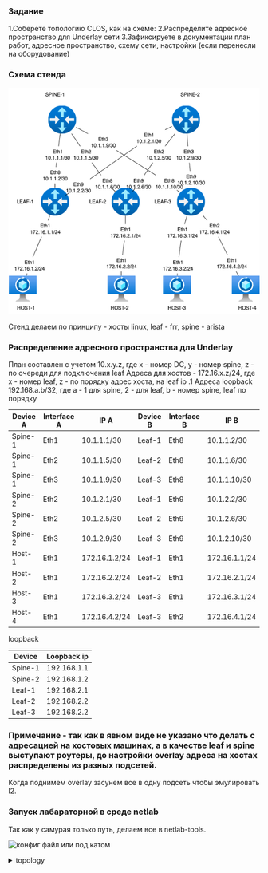 ### Задание

1.Соберете топологию CLOS, как на схеме: 
2.Распределите адресное пространство для Underlay сети
3.Зафиксируете в документации план работ, адресное пространство, схему сети, настройки (если перенесли на оборудование)

### Схема стенда

![stand-plan](stand-plan.png)

Стенд делаем по принципу - хосты linux, leaf - frr, spine - arista

### Распределение адресного пространства для Underlay

План составлен с учетом 10.x.y.z, где x - номер DC, y - номер spine, z - по очереди для подключения leaf
Адреса для хостов - 172.16.x.z/24, где x - номер leaf, z - по порядку адрес хоста, на leaf ip .1
Адреса loopback 192.168.a.b/32, где a - 1 для spine, 2 - для leaf, b - номер spine, leaf по порядку

| Device A  | Interface A | IP A          | Device B  | Interface B | IP B          |
|-----------|-------------|---------------|-----------|-------------|---------------|
| Spine-1  | Eth1      | 10.1.1.1/30    | Leaf-1  | Eth8      	| 10.1.1.2/30    |
| Spine-1  | Eth2      | 10.1.1.5/30    | Leaf-2  | Eth8        | 10.1.1.6/30    |
| Spine-1  | Eth3      | 10.1.1.9/30    | Leaf-3  | Eth8        | 10.1.1.10/30   |
| Spine-2  | Eth2      | 10.1.2.1/30    | Leaf-1  | Eth9        | 10.1.2.2/30    |
| Spine-2  | Eth2      | 10.1.2.5/30    | Leaf-2  | Eth9        | 10.1.2.6/30    |
| Spine-2  | Eth3      | 10.1.2.9/30    | Leaf-3  | Eth9        | 10.1.2.10/30   |
| Host-1  | Eth1       | 172.16.1.2/24   | Leaf-1  | Eth1       | 172.16.1.1/24  |
| Host-2  | Eth1       | 172.16.2.2/24   | Leaf-2  | Eth1      	| 172.16.2.1/24  |
| Host-3  | Eth1       | 172.16.3.2/24   | Leaf-3  | Eth1       | 172.16.3.1/24  |
| Host-4  | Eth1       | 172.16.4.2/24   | Leaf-3  | Eth2      	| 172.16.4.1/24  |

loopback

| Device | Loopback ip|
|-------------|---------------|
| Spine-1  | 192.168.1.1 |
| Spine-2  | 192.168.1.2 |
| Leaf-1   | 192.168.2.1 |
| Leaf-2   | 192.168.2.2 |
| Leaf-3   | 192.168.2.2 |

### Примечание - так как в явном виде не указано что делать с адресацией на хостовых машинах, а в качестве leaf и spine выступают роутеры, до настройки overlay адреса на хостах распределены из разных подсетей.
Когда поднимем overlay засунем все в одну подсеть чтобы эмулировать l2.

### Запуск лабараторной в среде netlab
Так как у самурая только путь, делаем все в netlab-tools.

![конфиг файл](./topology.yml)
или под катом

<details>
  <summary>topology</summary>

  ```---
provider: clab

nodes:
 s1:
  device: eos
  id: 1
  loopback:
    ipv4: 192.168.1.1/32
 s2:
  device: eos
  id: 2
  loopback:
    ipv4: 192.168.1.2/32
 l1:
  device: frr
  id: 3
  loopback:
    ipv4: 192.168.2.1/32
 l2:
  device: frr
  id: 4
  loopback:
    ipv4: 192.168.2.2/32
 l3:
  device: frr
  id: 5
  loopback:
    ipv4: 192.168.2.3/32
 h1:
  device: linux
 h2:
  device: linux
 h3:
  device: linux
 h4:
  device: linux

links:
#spine1-leaf1,2,3
  - interfaces:
      - node: s1
        ifname: eth1
        ipv4: 10.1.1.1
      - node: l1
        ifname: eth8
        ipv4: 10.1.1.2
    prefix:
      ipv4: 10.1.1.0/30
  - interfaces:
      - node: s1
        ifname: eth2
        ipv4: 10.1.1.5
      - node: l2
        ifname: eth8
        ipv4: 10.1.1.6
    prefix:
      ipv4: 10.1.1.4/30
  - interfaces:
      - node: s1
        ifname: eth3
        ipv4: 10.1.1.9
      - node: l3
        ifname: eth8
        ipv4: 10.1.1.10
    prefix:
      ipv4: 10.1.1.8/30
#spine2-leaf1,2,3
  - interfaces:
      - node: s2
        ifname: eth1
        ipv4: 10.1.2.1
      - node: l1
        ifname: eth9
        ipv4: 10.1.2.2
    prefix:
      ipv4: 10.1.2.0/30
  - interfaces:
      - node: s2
        ifname: eth2
        ipv4: 10.1.2.5
      - node: l2
        ifname: eth9
        ipv4: 10.1.2.6
    prefix:
      ipv4: 10.1.2.4/30
  - interfaces:
      - node: s2
        ifname: eth3
        ipv4: 10.1.2.9
      - node: l3
        ifname: eth9
        ipv4: 10.1.2.10
    prefix:
      ipv4: 10.1.2.8/30
#host1
  - interfaces:
      - node: h1
        ifname: eth1
        ipv4: 172.16.1.2
      - node: l1
        ifname: eth1
        ipv4: 172.16.1.1
    prefix:
      ipv4: 172.16.1.0/24
#host2
  - interfaces:
      - node: h2
        ifname: eth1
        ipv4: 172.16.2.2
      - node: l2
        ifname: eth1
        ipv4: 172.16.2.1
    prefix:
      ipv4: 172.16.2.0/24
#host3
  - interfaces:
      - node: h3
        ifname: eth1
        ipv4: 172.16.3.2
      - node: l3
        ifname: eth1
        ipv4: 172.16.3.1
    prefix:
      ipv4: 172.16.3.0/24
#host4
  - interfaces:
      - node: h4
        ifname: eth1
        ipv4: 172.16.4.3
      - node: l3
        ifname: eth2
        ipv4: 172.16.4.1
    prefix:
      ipv4: 172.16.4.0/24
```

### Проверка работы

<details>
  <summary>s1 </summary>

  ```  
s1#ping 10.1.1.2
PING 10.1.1.2 (10.1.1.2) 72(100) bytes of data.
80 bytes from 10.1.1.2: icmp_seq=1 ttl=64 time=0.137 ms
80 bytes from 10.1.1.2: icmp_seq=2 ttl=64 time=0.002 ms
80 bytes from 10.1.1.2: icmp_seq=3 ttl=64 time=0.004 ms
80 bytes from 10.1.1.2: icmp_seq=4 ttl=64 time=0.018 ms
80 bytes from 10.1.1.2: icmp_seq=5 ttl=64 time=0.005 ms

--- 10.1.1.2 ping statistics ---
5 packets transmitted, 5 received, 0% packet loss, time 0ms
rtt min/avg/max/mdev = 0.002/0.033/0.137/0.052 ms, ipg/ewma 0.063/0.083 ms
s1#ping 10.1.1.6
PING 10.1.1.6 (10.1.1.6) 72(100) bytes of data.
80 bytes from 10.1.1.6: icmp_seq=1 ttl=64 time=0.129 ms
80 bytes from 10.1.1.6: icmp_seq=2 ttl=64 time=0.013 ms
80 bytes from 10.1.1.6: icmp_seq=3 ttl=64 time=0.012 ms
80 bytes from 10.1.1.6: icmp_seq=4 ttl=64 time=0.007 ms
80 bytes from 10.1.1.6: icmp_seq=5 ttl=64 time=0.031 ms

--- 10.1.1.6 ping statistics ---
5 packets transmitted, 5 received, 0% packet loss, time 0ms
rtt min/avg/max/mdev = 0.007/0.038/0.129/0.046 ms, ipg/ewma 0.096/0.082 ms
s1#ping 10.1.1.10
PING 10.1.1.10 (10.1.1.10) 72(100) bytes of data.
80 bytes from 10.1.1.10: icmp_seq=1 ttl=64 time=0.131 ms
80 bytes from 10.1.1.10: icmp_seq=2 ttl=64 time=0.013 ms
80 bytes from 10.1.1.10: icmp_seq=3 ttl=64 time=0.014 ms
80 bytes from 10.1.1.10: icmp_seq=4 ttl=64 time=0.008 ms
80 bytes from 10.1.1.10: icmp_seq=5 ttl=64 time=0.006 ms

--- 10.1.1.10 ping statistics ---
5 packets transmitted, 5 received, 0% packet loss, time 0ms
rtt min/avg/max/mdev = 0.006/0.034/0.131/0.048 ms, ipg/ewma 0.074/0.081 ms
s1#show ip ro

VRF: default
Source Codes:
       C - connected, S - static, K - kernel,
       O - OSPF, IA - OSPF inter area, E1 - OSPF external type 1,
       E2 - OSPF external type 2, N1 - OSPF NSSA external type 1,
       N2 - OSPF NSSA external type2, B - Other BGP Routes,
       B I - iBGP, B E - eBGP, R - RIP, I L1 - IS-IS level 1,
       I L2 - IS-IS level 2, O3 - OSPFv3, A B - BGP Aggregate,
       A O - OSPF Summary, NG - Nexthop Group Static Route,
       V - VXLAN Control Service, M - Martian,
       DH - DHCP client installed default route,
       DP - Dynamic Policy Route, L - VRF Leaked,
       G  - gRIBI, RC - Route Cache Route,
       CL - CBF Leaked Route

Gateway of last resort is not set

 C        10.1.1.0/30
           directly connected, Ethernet1
 C        10.1.1.4/30
           directly connected, Ethernet2
 C        10.1.1.8/30
           directly connected, Ethernet3
 C        192.168.1.1/32
           directly connected, Loopback0

s1#show arp
Address         Age (sec)  Hardware Addr   Interface
10.1.1.2          0:02:09  aac1.abff.0f0e  Ethernet1
10.1.1.6          0:02:02  aac1.ab68.d548  Ethernet2
10.1.1.10         0:01:58  aac1.abf2.ccef  Ethernet3

```

<details>
  <summary>s2 </summary>

  ```  
s2#ping 10.1.2.2
PING 10.1.2.2 (10.1.2.2) 72(100) bytes of data.
80 bytes from 10.1.2.2: icmp_seq=1 ttl=64 time=0.128 ms
80 bytes from 10.1.2.2: icmp_seq=2 ttl=64 time=0.016 ms
80 bytes from 10.1.2.2: icmp_seq=3 ttl=64 time=0.008 ms
80 bytes from 10.1.2.2: icmp_seq=4 ttl=64 time=0.000 ms
80 bytes from 10.1.2.2: icmp_seq=5 ttl=64 time=0.023 ms

--- 10.1.2.2 ping statistics ---
5 packets transmitted, 5 received, 0% packet loss, time 0ms
rtt min/avg/max/mdev = 0.000/0.035/0.128/0.047 ms, ipg/ewma 0.092/0.080 ms
s2#ping 10.1.2.6
PING 10.1.2.6 (10.1.2.6) 72(100) bytes of data.
80 bytes from 10.1.2.6: icmp_seq=1 ttl=64 time=0.147 ms
80 bytes from 10.1.2.6: icmp_seq=2 ttl=64 time=0.013 ms
80 bytes from 10.1.2.6: icmp_seq=3 ttl=64 time=0.012 ms
80 bytes from 10.1.2.6: icmp_seq=4 ttl=64 time=0.011 ms
80 bytes from 10.1.2.6: icmp_seq=5 ttl=64 time=0.010 ms

--- 10.1.2.6 ping statistics ---
5 packets transmitted, 5 received, 0% packet loss, time 0ms
rtt min/avg/max/mdev = 0.010/0.038/0.147/0.054 ms, ipg/ewma 0.081/0.091 ms
s2#ping 10.1.2.10
PING 10.1.2.10 (10.1.2.10) 72(100) bytes of data.
80 bytes from 10.1.2.10: icmp_seq=1 ttl=64 time=0.128 ms
80 bytes from 10.1.2.10: icmp_seq=2 ttl=64 time=0.013 ms
80 bytes from 10.1.2.10: icmp_seq=3 ttl=64 time=0.011 ms
80 bytes from 10.1.2.10: icmp_seq=4 ttl=64 time=0.010 ms
80 bytes from 10.1.2.10: icmp_seq=5 ttl=64 time=0.008 ms

--- 10.1.2.10 ping statistics ---
5 packets transmitted, 5 received, 0% packet loss, time 0ms
rtt min/avg/max/mdev = 0.008/0.034/0.128/0.047 ms, ipg/ewma 0.065/0.079 ms
s2#show ip ro

VRF: default
Source Codes:
       C - connected, S - static, K - kernel,
       O - OSPF, IA - OSPF inter area, E1 - OSPF external type 1,
       E2 - OSPF external type 2, N1 - OSPF NSSA external type 1,
       N2 - OSPF NSSA external type2, B - Other BGP Routes,
       B I - iBGP, B E - eBGP, R - RIP, I L1 - IS-IS level 1,
       I L2 - IS-IS level 2, O3 - OSPFv3, A B - BGP Aggregate,
       A O - OSPF Summary, NG - Nexthop Group Static Route,
       V - VXLAN Control Service, M - Martian,
       DH - DHCP client installed default route,
       DP - Dynamic Policy Route, L - VRF Leaked,
       G  - gRIBI, RC - Route Cache Route,
       CL - CBF Leaked Route

Gateway of last resort is not set

 C        10.1.2.0/30
           directly connected, Ethernet1
 C        10.1.2.4/30
           directly connected, Ethernet2
 C        10.1.2.8/30
           directly connected, Ethernet3
 C        192.168.1.2/32
           directly connected, Loopback0

s2#show arp
Address         Age (sec)  Hardware Addr   Interface
10.1.2.2          0:00:11  aac1.abdd.eb6a  Ethernet1
10.1.2.6          0:00:07  aac1.ab74.efe2  Ethernet2
10.1.2.10         0:00:05  aac1.abf5.61f3  Ethernet3
```
Пинговать хосты или leaf между собой лишено смысла, т.к. нет маршрутов на устройствах.
